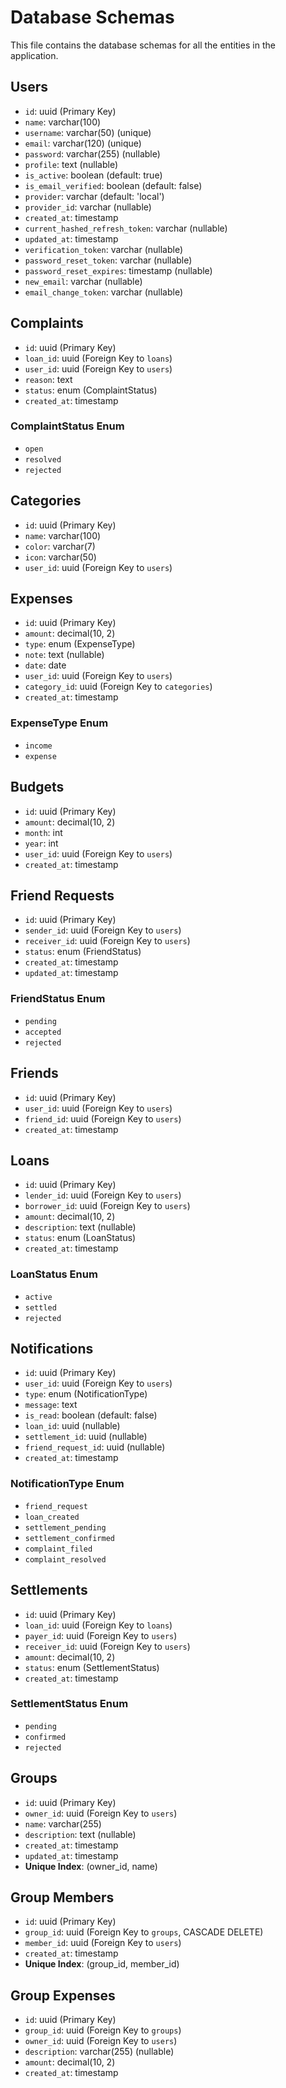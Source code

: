 # Database Schemas

This file contains the database schemas for all the entities in the application.

## Users

-   `id`: uuid (Primary Key)
-   `name`: varchar(100)
-   `username`: varchar(50) (unique)
-   `email`: varchar(120) (unique)
-   `password`: varchar(255) (nullable)
-   `profile`: text (nullable)
-   `is_active`: boolean (default: true)
-   `is_email_verified`: boolean (default: false)
-   `provider`: varchar (default: 'local')
-   `provider_id`: varchar (nullable)
-   `created_at`: timestamp
-   `current_hashed_refresh_token`: varchar (nullable)
-   `updated_at`: timestamp
-   `verification_token`: varchar (nullable)
-   `password_reset_token`: varchar (nullable)
-   `password_reset_expires`: timestamp (nullable)
-   `new_email`: varchar (nullable)
-   `email_change_token`: varchar (nullable)

## Complaints

-   `id`: uuid (Primary Key)
-   `loan_id`: uuid (Foreign Key to `loans`)
-   `user_id`: uuid (Foreign Key to `users`)
-   `reason`: text
-   `status`: enum (ComplaintStatus)
-   `created_at`: timestamp

### ComplaintStatus Enum

-   `open`
-   `resolved`
-   `rejected`


## Categories

-   `id`: uuid (Primary Key)
-   `name`: varchar(100)
-   `color`: varchar(7)
-   `icon`: varchar(50)
-   `user_id`: uuid (Foreign Key to `users`)

## Expenses

-   `id`: uuid (Primary Key)
-   `amount`: decimal(10, 2)
-   `type`: enum (ExpenseType)
-   `note`: text (nullable)
-   `date`: date
-   `user_id`: uuid (Foreign Key to `users`)
-   `category_id`: uuid (Foreign Key to `categories`)
-   `created_at`: timestamp

### ExpenseType Enum

-   `income`
-   `expense`

## Budgets

-   `id`: uuid (Primary Key)
-   `amount`: decimal(10, 2)
-   `month`: int
-   `year`: int
-   `user_id`: uuid (Foreign Key to `users`)
-   `created_at`: timestamp

## Friend Requests

-   `id`: uuid (Primary Key)
-   `sender_id`: uuid (Foreign Key to `users`)
-   `receiver_id`: uuid (Foreign Key to `users`)
-   `status`: enum (FriendStatus)
-   `created_at`: timestamp
-   `updated_at`: timestamp

### FriendStatus Enum

-   `pending`
-   `accepted`
-   `rejected`

## Friends

-   `id`: uuid (Primary Key)
-   `user_id`: uuid (Foreign Key to `users`)
-   `friend_id`: uuid (Foreign Key to `users`)
-   `created_at`: timestamp

## Loans

-   `id`: uuid (Primary Key)
-   `lender_id`: uuid (Foreign Key to `users`)
-   `borrower_id`: uuid (Foreign Key to `users`)
-   `amount`: decimal(10, 2)
-   `description`: text (nullable)
-   `status`: enum (LoanStatus)
-   `created_at`: timestamp

### LoanStatus Enum

-   `active`
-   `settled`
-   `rejected`

## Notifications

-   `id`: uuid (Primary Key)
-   `user_id`: uuid (Foreign Key to `users`)
-   `type`: enum (NotificationType)
-   `message`: text
-   `is_read`: boolean (default: false)
-   `loan_id`: uuid (nullable)
-   `settlement_id`: uuid (nullable)
-   `friend_request_id`: uuid (nullable)
-   `created_at`: timestamp

### NotificationType Enum

-   `friend_request`
-   `loan_created`
-   `settlement_pending`
-   `settlement_confirmed`
-   `complaint_filed`
-   `complaint_resolved`

## Settlements

-   `id`: uuid (Primary Key)
-   `loan_id`: uuid (Foreign Key to `loans`)
-   `payer_id`: uuid (Foreign Key to `users`)
-   `receiver_id`: uuid (Foreign Key to `users`)
-   `amount`: decimal(10, 2)
-   `status`: enum (SettlementStatus)
-   `created_at`: timestamp

### SettlementStatus Enum

-   `pending`
-   `confirmed`
-   `rejected`

## Groups

-   `id`: uuid (Primary Key)
-   `owner_id`: uuid (Foreign Key to `users`)
-   `name`: varchar(255)
-   `description`: text (nullable)
-   `created_at`: timestamp
-   `updated_at`: timestamp
-   **Unique Index**: (owner_id, name)

## Group Members

-   `id`: uuid (Primary Key)
-   `group_id`: uuid (Foreign Key to `groups`, CASCADE DELETE)
-   `member_id`: uuid (Foreign Key to `users`)
-   `created_at`: timestamp
-   **Unique Index**: (group_id, member_id)

## Group Expenses

-   `id`: uuid (Primary Key)
-   `group_id`: uuid (Foreign Key to `groups`)
-   `owner_id`: uuid (Foreign Key to `users`)
-   `description`: varchar(255) (nullable)
-   `amount`: decimal(10, 2)
-   `created_at`: timestamp
